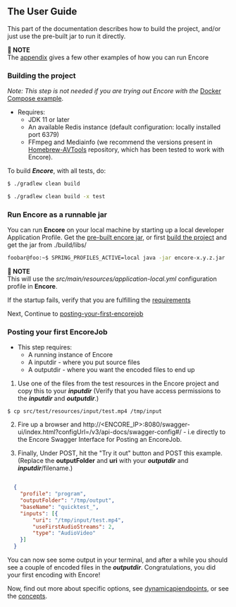 ## The User Guide

This part of the documentation describes how to build the project, and/or just use the pre-built jar to run it directly.

**📌 NOTE**\
The [appendix](#running_encore) gives a few other examples of how you can run Encore

### Building the project

_Note: This step is not needed if you are trying out Encore with the_ [Docker Compose example](#example-using-docker-compose).

* Requires:
  * JDK 11 or later
  * An available Redis instance (default configuration: locally installed port 6379)
  * FFmpeg and Mediainfo (we recommend the versions present in [Homebrew-AVTools](https://github.com/svt/homebrew-avtools) repository, which has been tested to work with Encore).

To build ***Encore***, with all tests, do:

```bash
$ ./gradlew clean build
```

```bash
$ ./gradlew clean build -x test
```

### Run Encore as a runnable jar

You can run **Encore** on your local machine by starting up a local developer Application Profile.
Get the [pre-built encore jar](https://github.com/svt/encore/releases), or first [build the project](#building-the-project) and get the jar from ./build/libs/ 

```bash
foobar@foo:~$ SPRING_PROFILES_ACTIVE=local java -jar encore-x.y.z.jar
```

**📌 NOTE**\
This will use the _src/main/resources/application-local.yml_ configuration profile in **Encore**.

If the startup fails, verify that you are fulfilling the [requirements](#requirements-run-local-boot)

Next, Continue to [posting-your-first-encorejob](#posting-your-first-encorejob)

### Posting your first EncoreJob

* This step requires:
  * A running instance of Encore
  * A inputdir - where you put source files
  * A outputdir - where you want the encoded files to end up

1) Use one of the files from the test resources in the Encore project and copy this to your ***inputdir***
(Verify that you have access permissions to the ***inputdir*** and ***outputdir***.)

```console
$ cp src/test/resources/input/test.mp4 /tmp/input
```

2) Fire up a browser and http://&lt;ENCORE_IP>:8080/swagger-ui/index.html?configUrl=/v3/api-docs/swagger-config#/ - i.e directly to the Encore Swagger Interface for Posting an EncoreJob.

3) Finally, Under POST, hit the "Try it out" button and POST this example. 
(Replace the **outputFolder** and **uri** with your ***outputdir*** and ***inputdir***/filename.)

```json

  {
  	"profile": "program",
  	"outputFolder": "/tmp/output",
  	"baseName": "quicktest_",
  	"inputs": [{
  		"uri": "/tmp/input/test.mp4",
  		"useFirstAudioStreams": 2,
  		"type": "AudioVideo"
  	}]
  }
```

You can now see some output in your terminal, and after a while you should see a couple of encoded files in the ***outputdir***. 
Congratulations, you did your first encoding with Encore!

Now, find out more about specific options, see [dynamicapiendpoints](#dynamicapiendpoints), or see the [concepts](#concepts).
